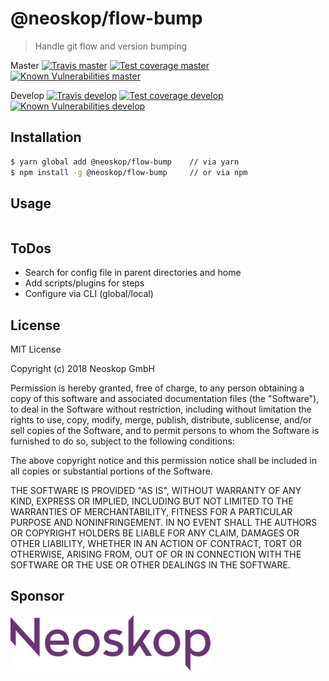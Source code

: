 # @neoskop/flow-bump

> Handle git flow and version bumping

Master
[![Travis master][travis-master-image]][travis-master-url]
[![Test coverage master][coveralls-master-image]][coveralls-master-url]
[![Known Vulnerabilities master][snyk-master-image]][snyk-master-url]

Develop
[![Travis develop][travis-develop-image]][travis-develop-url]
[![Test coverage develop][coveralls-develop-image]][coveralls-develop-url]
[![Known Vulnerabilities develop][snyk-develop-image]][snyk-develop-url]

## Installation

```sh
$ yarn global add @neoskop/flow-bump    // via yarn
$ npm install -g @neoskop/flow-bump     // or via npm
```

## Usage

```sh
```

## ToDos
 - Search for config file in parent directories and home
 - Add scripts/plugins for steps
 - Configure via CLI (global/local)


## License

MIT License

Copyright (c) 2018 Neoskop GmbH

Permission is hereby granted, free of charge, to any person obtaining a copy
of this software and associated documentation files (the "Software"), to deal
in the Software without restriction, including without limitation the rights
to use, copy, modify, merge, publish, distribute, sublicense, and/or sell
copies of the Software, and to permit persons to whom the Software is
furnished to do so, subject to the following conditions:

The above copyright notice and this permission notice shall be included in all
copies or substantial portions of the Software.

THE SOFTWARE IS PROVIDED "AS IS", WITHOUT WARRANTY OF ANY KIND, EXPRESS OR
IMPLIED, INCLUDING BUT NOT LIMITED TO THE WARRANTIES OF MERCHANTABILITY,
FITNESS FOR A PARTICULAR PURPOSE AND NONINFRINGEMENT. IN NO EVENT SHALL THE
AUTHORS OR COPYRIGHT HOLDERS BE LIABLE FOR ANY CLAIM, DAMAGES OR OTHER
LIABILITY, WHETHER IN AN ACTION OF CONTRACT, TORT OR OTHERWISE, ARISING FROM,
OUT OF OR IN CONNECTION WITH THE SOFTWARE OR THE USE OR OTHER DEALINGS IN THE
SOFTWARE.


## Sponsor

[![Neoskop GmbH][neoskop-image]][neoskop-url]

[travis-master-image]: https://img.shields.io/travis/neoskop/flow-bump/master.svg
[travis-master-url]: https://travis-ci.org/neoskop/flow-bump
[travis-develop-image]: https://img.shields.io/travis/neoskop/flow-bump/develop.svg
[travis-develop-url]: https://travis-ci.org/neoskop/flow-bump
[snyk-master-image]: https://snyk.io/test/github/neoskop/flow-bump/master/badge.svg
[snyk-master-url]: https://snyk.io/test/github/neoskop/flow-bump/master

[coveralls-master-image]: https://coveralls.io/repos/github/neoskop/flow-bump/badge.svg?branch=master
[coveralls-master-url]: https://coveralls.io/github/neoskop/flow-bump?branch=master
[coveralls-develop-image]: https://coveralls.io/repos/github/neoskop/flow-bump/badge.svg?branch=develop
[coveralls-develop-url]: https://coveralls.io/github/neoskop/flow-bump?branch=develop
[snyk-develop-image]: https://snyk.io/test/github/neoskop/flow-bump/develop/badge.svg
[snyk-develop-url]: https://snyk.io/test/github/neoskop/flow-bump/develop

[neoskop-image]: ./neoskop.png
[neoskop-url]: https://www.neoskop.de/

